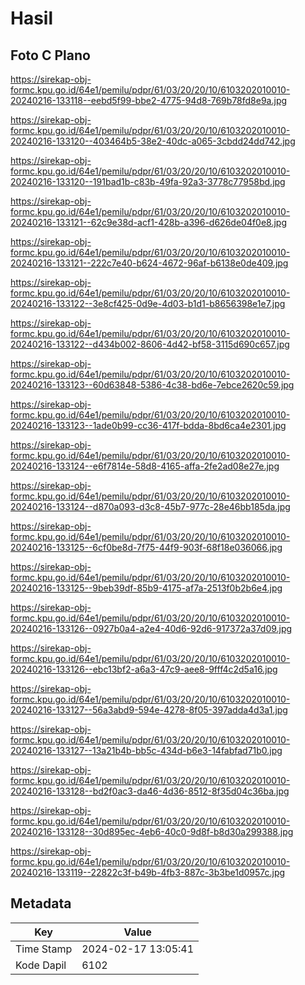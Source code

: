 # Hasil

## Foto C Plano

https://sirekap-obj-formc.kpu.go.id/64e1/pemilu/pdpr/61/03/20/20/10/6103202010010-20240216-133118--eebd5f99-bbe2-4775-94d8-769b78fd8e9a.jpg

https://sirekap-obj-formc.kpu.go.id/64e1/pemilu/pdpr/61/03/20/20/10/6103202010010-20240216-133120--403464b5-38e2-40dc-a065-3cbdd24dd742.jpg

https://sirekap-obj-formc.kpu.go.id/64e1/pemilu/pdpr/61/03/20/20/10/6103202010010-20240216-133120--191bad1b-c83b-49fa-92a3-3778c77958bd.jpg

https://sirekap-obj-formc.kpu.go.id/64e1/pemilu/pdpr/61/03/20/20/10/6103202010010-20240216-133121--62c9e38d-acf1-428b-a396-d626de04f0e8.jpg

https://sirekap-obj-formc.kpu.go.id/64e1/pemilu/pdpr/61/03/20/20/10/6103202010010-20240216-133121--222c7e40-b624-4672-96af-b6138e0de409.jpg

https://sirekap-obj-formc.kpu.go.id/64e1/pemilu/pdpr/61/03/20/20/10/6103202010010-20240216-133122--3e8cf425-0d9e-4d03-b1d1-b8656398e1e7.jpg

https://sirekap-obj-formc.kpu.go.id/64e1/pemilu/pdpr/61/03/20/20/10/6103202010010-20240216-133122--d434b002-8606-4d42-bf58-3115d690c657.jpg

https://sirekap-obj-formc.kpu.go.id/64e1/pemilu/pdpr/61/03/20/20/10/6103202010010-20240216-133123--60d63848-5386-4c38-bd6e-7ebce2620c59.jpg

https://sirekap-obj-formc.kpu.go.id/64e1/pemilu/pdpr/61/03/20/20/10/6103202010010-20240216-133123--1ade0b99-cc36-417f-bdda-8bd6ca4e2301.jpg

https://sirekap-obj-formc.kpu.go.id/64e1/pemilu/pdpr/61/03/20/20/10/6103202010010-20240216-133124--e6f7814e-58d8-4165-affa-2fe2ad08e27e.jpg

https://sirekap-obj-formc.kpu.go.id/64e1/pemilu/pdpr/61/03/20/20/10/6103202010010-20240216-133124--d870a093-d3c8-45b7-977c-28e46bb185da.jpg

https://sirekap-obj-formc.kpu.go.id/64e1/pemilu/pdpr/61/03/20/20/10/6103202010010-20240216-133125--6cf0be8d-7f75-44f9-903f-68f18e036066.jpg

https://sirekap-obj-formc.kpu.go.id/64e1/pemilu/pdpr/61/03/20/20/10/6103202010010-20240216-133125--9beb39df-85b9-4175-af7a-2513f0b2b6e4.jpg

https://sirekap-obj-formc.kpu.go.id/64e1/pemilu/pdpr/61/03/20/20/10/6103202010010-20240216-133126--0927b0a4-a2e4-40d6-92d6-917372a37d09.jpg

https://sirekap-obj-formc.kpu.go.id/64e1/pemilu/pdpr/61/03/20/20/10/6103202010010-20240216-133126--ebc13bf2-a6a3-47c9-aee8-9fff4c2d5a16.jpg

https://sirekap-obj-formc.kpu.go.id/64e1/pemilu/pdpr/61/03/20/20/10/6103202010010-20240216-133127--56a3abd9-594e-4278-8f05-397adda4d3a1.jpg

https://sirekap-obj-formc.kpu.go.id/64e1/pemilu/pdpr/61/03/20/20/10/6103202010010-20240216-133127--13a21b4b-bb5c-434d-b6e3-14fabfad71b0.jpg

https://sirekap-obj-formc.kpu.go.id/64e1/pemilu/pdpr/61/03/20/20/10/6103202010010-20240216-133128--bd2f0ac3-da46-4d36-8512-8f35d04c36ba.jpg

https://sirekap-obj-formc.kpu.go.id/64e1/pemilu/pdpr/61/03/20/20/10/6103202010010-20240216-133128--30d895ec-4eb6-40c0-9d8f-b8d30a299388.jpg

https://sirekap-obj-formc.kpu.go.id/64e1/pemilu/pdpr/61/03/20/20/10/6103202010010-20240216-133119--22822c3f-b49b-4fb3-887c-3b3be1d0957c.jpg


## Metadata

| Key        | Value               |
| ---------- | ------------------- |
| Time Stamp | 2024-02-17 13:05:41 |
| Kode Dapil | 6102                |



